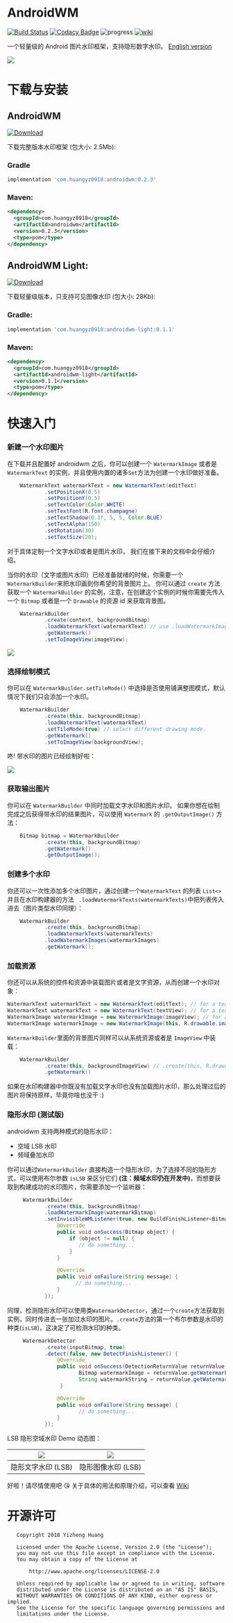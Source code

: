 # AndroidWM 
[![Build Status](https://travis-ci.org/huangyz0918/AndroidWM.svg?branch=master)](https://travis-ci.org/huangyz0918/AndroidWM) [![Codacy Badge](https://api.codacy.com/project/badge/Grade/7f8e55520309410a95f71b54cfe8c381)](https://app.codacy.com/app/huangyz0918/AndroidWM?utm_source=github.com&utm_medium=referral&utm_content=huangyz0918/AndroidWM&utm_campaign=Badge_Grade_Dashboard)
 ![progress](https://img.shields.io/badge/progress-developing-yellow.svg) [![wiki](https://img.shields.io/badge/wiki-chinese-blue.svg)](https://github.com/huangyz0918/AndroidWM/blob/master/wikis/WIKI-CN.md) 


 
一个轻量级的 Android 图片水印框架，支持隐形数字水印。 [English version](./README.md)

![](https://i.loli.net/2018/09/11/5b97dddb4e407.png)

# 下载与安装 

## AndroidWM 
[ ![Download](https://api.bintray.com/packages/huangyz0918/androidwm/androidwm/images/download.svg) ](https://bintray.com/huangyz0918/androidwm/androidwm/_latestVersion) 

下载完整版本水印框架 (包大小: 2.5Mb):
### Gradle

```gradle
implementation 'com.huangyz0918:androidwm:0.2.3'
```

### Maven:

```xml
<dependency>
  <groupId>com.huangyz0918</groupId>
  <artifactId>androidwm</artifactId>
  <version>0.2.3</version>
  <type>pom</type>
</dependency>
```

## AndroidWM Light:
[ ![Download](https://api.bintray.com/packages/huangyz0918/androidwm/androidwm-light/images/download.svg) ](https://bintray.com/huangyz0918/androidwm/androidwm-light/_latestVersion)

下载轻量级版本，只支持可见图像水印 (包大小: 28Kb):
### Gradle:

```gradle
implementation 'com.huangyz0918:androidwm-light:0.1.1'
```

### Maven:

```xml
<dependency>
  <groupId>com.huangyz0918</groupId>
  <artifactId>androidwm-light</artifactId>
  <version>0.1.1</version>
  <type>pom</type>
</dependency>
```

# 快速入门
### 新建一个水印图片
在下载并且配置好 androidwm 之后，你可以创建一个 `WatermarkImage` 或者是 `WatermarkText` 的实例，并且使用内置的诸多`Set`方法为创建一个水印做好准备。

```java
    WatermarkText watermarkText = new WatermarkText(editText)
            .setPositionX(0.5)
            .setPositionY(0.5)
            .setTextColor(Color.WHITE)
            .setTextFont(R.font.champagne)
            .setTextShadow(0.1f, 5, 5, Color.BLUE)
            .setTextAlpha(150)
            .setRotation(30)
            .setTextSize(20);
```

对于具体定制一个文字水印或者是图片水印， 我们在接下来的文档中会仔细介绍。

当你的水印（文字或图片水印）已经准备就绪的时候，你需要一个 `WatermarkBuilder`来把水印画到你希望的背景图片上。 你可以通过 `create` 方法获取一个 `WatermarkBuilder` 的实例，注意，在创建这个实例的时候你需要先传入一个 `Bitmap` 或者是一个 `Drawable` 的资源 id 来获取背景图。

```java
    WatermarkBuilder
            .create(context, backgroundBitmap)
            .loadWatermarkText(watermarkText) // use .loadWatermarkImage(watermarkImage) to load an image.
            .getWatermark()
            .setToImageView(imageView);
```

![](https://i.loli.net/2018/09/01/5b8aa948a8935.png)

### 选择绘制模式
你可以在  `WatermarkBuilder.setTileMode()` 中选择是否使用铺满整图模式，默认情况下我们只会添加一个水印。

```java
    WatermarkBuilder
            .create(this, backgroundBitmap)
            .loadWatermarkText(watermarkText)
            .setTileMode(true) // select different drawing mode.
            .getWatermark()
            .setToImageView(backgroundView);
```

咚! 带水印的图片已经绘制好啦：

![](https://i.loli.net/2018/09/02/5b8b6617aa33a.png)

### 获取输出图片
你可以在 `WatermarkBuilder` 中同时加载文字水印和图片水印。 如果你想在绘制完成之后获得带水印的结果图片，可以使用 `Watermark` 的 `.getOutputImage()` 方法：

```java
    Bitmap bitmap = WatermarkBuilder
            .create(this, backgroundBitmap)
            .getWatermark()
            .getOutputImage();
```

### 创建多个水印
你还可以一次性添加多个水印图片，通过创建一个`WatermarkText` 的列表 `List<>` 并且在水印构建器的方法 ` .loadWatermarkTexts(watermarkTexts)`中把列表传入进去（图片类型水印同理）：

```java
    WatermarkBuilder
            .create(this, backgroundBitmap)
            .loadWatermarkTexts(watermarkTexts)
            .loadWatermarkImages(watermarkImages)
            .getWatermark();
```

### 加载资源
你还可以从系统的控件和资源中装载图片或者是文字资源，从而创建一个水印对象：

```java
WatermarkText watermarkText = new WatermarkText(editText); // for a text from EditText.
WatermarkText watermarkText = new WatermarkText(textView); // for a text from TextView.
WatermarkImage watermarkImage = new WatermarkImage(imageView); // for an image from ImageView.
WatermarkImage watermarkImage = new WatermarkImage(this, R.drawable.image); // for an image from Resource.
```

`WatermarkBuilder`里面的背景图片同样可以从系统资源或者是 `ImageView` 中装载：

```java
    WatermarkBuilder
            .create(this, backgroundImageView) // .create(this, R.drawable.background)
            .getWatermark()
```

如果在水印构建器中你既没有加载文字水印也没有加载图片水印，那么处理过后的图片将保持原样，毕竟你啥也没干 :)

### 隐形水印 (测试版)

androidwm 支持两种模式的隐形水印：

- 空域 LSB 水印
- 频域叠加水印

你可以通过`WatermarkBuilder` 直接构造一个隐形水印，为了选择不同的隐形方式，可以使用布尔参数 `isLSB` 来区分它们 __(注：频域水印仍在开发中)__，而想要获取到构建成功的水印图片，你需要添加一个监听器：

```java
     WatermarkBuilder
            .create(this, backgroundBitmap)
            .loadWatermarkImage(watermarkBitmap)
            .setInvisibleWMListener(true, new BuildFinishListener<Bitmap>() {
                @Override
                public void onSuccess(Bitmap object) {
                    if (object != null) {
                       // do something...
                    }
                }

                @Override
                public void onFailure(String message) {
                      // do something...
                }
            });
```

同理，检测隐形水印可以使用类`WatermarkDetector`，通过一个`create`方法获取到实例，同时传进去一张加过水印的图片。`.create`方法的第一个布尔参数是水印的种类(`isLSB`)，这决定了可检测水印的种类。

```java
     WatermarkDetector
            .create(inputBitmap, true)
            .detect(false, new DetectFinishListener() {
                @Override
                public void onSuccess(DetectionReturnValue returnValue) {
                       Bitmap watermarkImage = returnValue.getWatermarkBitmap();
                       String watermarkString = returnValue.getWatermarkString();
                 }

                @Override
                public void onFailure(String message) {
                       // do something...
                }
            });
```
LSB 隐形空域水印 Demo 动态图：

|  ![](https://i.loli.net/2018/09/06/5b90f8d80402b.gif)   | ![](https://i.loli.net/2018/09/06/5b90f8d7936f9.gif) | 
| :-------------: | :-------------: | 
|   隐形文字水印 (LSB)   |  隐形图像水印 (LSB)  | 

好啦！请尽情使用吧 :kissing_heart: 关于具体的用法和原理介绍，可以查看 [Wiki](https://github.com/huangyz0918/AndroidWM/blob/master/wikis/WIKI-CN.md)


# 开源许可
```
   Copyright 2018 Yizheng Huang

   Licensed under the Apache License, Version 2.0 (the "License");
   you may not use this file except in compliance with the License.
   You may obtain a copy of the License at

       http://www.apache.org/licenses/LICENSE-2.0

   Unless required by applicable law or agreed to in writing, software
   distributed under the License is distributed on an "AS IS" BASIS,
   WITHOUT WARRANTIES OR CONDITIONS OF ANY KIND, either express or implied.
   See the License for the specific language governing permissions and
   limitations under the License.

```

